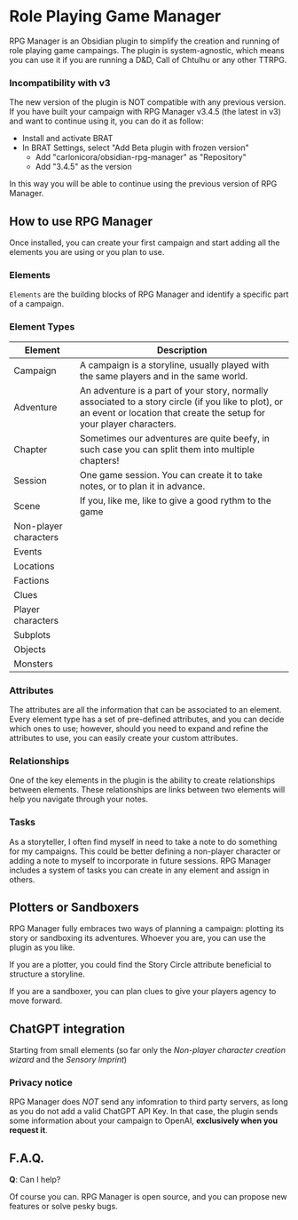 # Role Playing Game Manager

RPG Manager is an Obsidian plugin to simplify the creation and running of role playing game campaings. The plugin is system-agnostic, which means you can use it if you are running a D&D, Call of Chtulhu or any other TTRPG.

### Incompatibility with v3

The new version of the plugin is NOT compatible with any previous version.
If you have built your campaign with RPG Manager v3.4.5 (the latest in v3)
and want to continue using it, you can do it as follow:

- Install and activate BRAT
- In BRAT Settings, select "Add Beta plugin with frozen version"
  - Add "carlonicora/obsidian-rpg-manager" as "Repository"
  - Add "3.4.5" as the version

In this way you will be able to continue using the previous version of RPG Manager.

## How to use RPG Manager

Once installed, you can create your first campaign and start adding all the elements you are using or you plan to use.

### Elements

`Elements` are the building blocks of RPG Manager and identify a specific part of a campaign.

### Element Types

| Element               | Description                                                                                                                                                                  |
| --------------------- | ---------------------------------------------------------------------------------------------------------------------------------------------------------------------------- |
| Campaign              | A campaign is a storyline, usually played with the same players and in the same world.                                                                                       |
| Adventure             | An adventure is a part of your story, normally associated to a story circle (if you like to plot), or an event or location that create the setup for your player characters. |
| Chapter               | Sometimes our adventures are quite beefy, in such case you can split them into multiple chapters!                                                                            |
| Session               | One game session. You can create it to take notes, or to plan it in advance.                                                                                                 |
| Scene                 | If you, like me, like to give a good rythm to the game                                                                                                                       |
| Non-player characters |                                                                                                                                                                              |
| Events                |                                                                                                                                                                              |
| Locations             |                                                                                                                                                                              |
| Factions              |                                                                                                                                                                              |
| Clues                 |                                                                                                                                                                              |
| Player characters     |                                                                                                                                                                              |
| Subplots              |                                                                                                                                                                              |
| Objects               |                                                                                                                                                                              |
| Monsters              |                                                                                                                                                                              |

### Attributes

The attributes are all the information that can be associated to an element. Every element type has a set of pre-defined attributes, and you can decide which ones to use; however, should you need to expand and refine the attributes to use, you can easily create your custom attributes.

### Relationships

One of the key elements in the plugin is the ability to create relationships between elements. These relationships are links between two elements will help you navigate through your notes.

### Tasks

As a storyteller, I often find myself in need to take a note to do something for my campaigns. This could be better defining a non-player character or adding a note to myself to incorporate in future sessions. RPG Manager includes a system of tasks you can create in any element and assign in others.

## Plotters or Sandboxers

RPG Manager fully embraces two ways of planning a campaign: plotting its story or sandboxing its adventures. Whoever you are, you can use the plugin as you like.

If you are a plotter, you could find the Story Circle attribute beneficial to structure a storyline.

If you are a sandboxer, you can plan clues to give your players agency to move forward.

## ChatGPT integration

Starting from small elements (so far only the _Non-player character creation wizard_ and the _Sensory Imprint_)

### Privacy notice

RPG Manager does _NOT_ send any infomration to third party servers, as long as you do not add a valid ChatGPT API Key.
In that case, the plugin sends some information about your campaign to OpenAI, **exclusively when you request it**.

## F.A.Q.

**Q**: Can I help?

Of course you can. RPG Manager is open source, and you can propose new features or solve pesky bugs.
